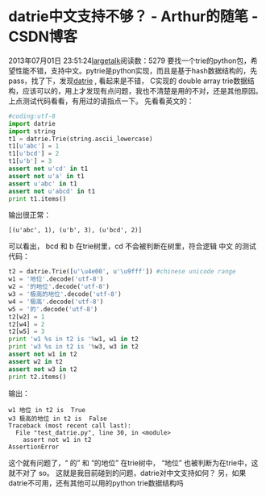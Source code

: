# datrie中文支持不够？ - Arthur的随笔 - CSDN博客
2013年07月01日 23:51:24[largetalk](https://me.csdn.net/largetalk)阅读数：5279
要找一个trie的python包，希望性能不错，支持中文。pytrie是python实现，而且是基于hash数据结构的，先pass，找了下，发现[datrie](https://pypi.python.org/pypi/datrie/0.1.1) , 看起来是不错， C实现的 double array trie数据结构，应该可以的，用上才发现有点问题，我也不清楚是用的不对，还是其他原因。上点测试代码看看，有用过的请指点一下。
先看看英文的：
```python
#coding:utf-8
import datrie
import string
t1 = datrie.Trie(string.ascii_lowercase)
t1[u'abc'] = 1
t1[u'bcd'] = 2
t1[u'b'] = 3
assert not u'cd' in t1
assert not u'a' in t1
assert u'abc' in t1
assert not u'abcd' in t1
print t1.items()
```
输出很正常：
```
[(u'abc', 1), (u'b', 3), (u'bcd', 2)]
```
可以看出， bcd 和 b 在trie树里，cd 不会被判断在树里，符合逻辑
中文 的测试代码：
```python
t2 = datrie.Trie([u'\u4e00', u'\u9fff']) #chinese unicode range
w1 = '地位'.decode('utf-8')
w2 = '的地位'.decode('utf-8')
w3 = '极高的地位'.decode('utf-8')
w4 = '极高'.decode('utf-8')
w5 = '的'.decode('utf-8')
t2[w2] = 1
t2[w4] = 2
t2[w5] = 3
print 'w1 %s in t2 is '%w1, w1 in t2
print 'w3 %s in t2 is '%w3, w3 in t2
assert not w1 in t2
assert w2 in t2
assert not w3 in t2
print t2.items()
```
输出：
```
w1 地位 in t2 is  True
w3 极高的地位 in t2 is  False
Traceback (most recent call last):
  File "test_datrie.py", line 30, in <module>
    assert not w1 in t2
AssertionError
```
这个就有问题了，“ 的” 和 “的地位” 在trie树中， “地位” 也被判断为在trie中，这就不对了
so。 这就是我目前碰到的问题，datrie对中文支持如何？
另，如果datrie不可用，还有其他可以用的python trie数据结构吗
